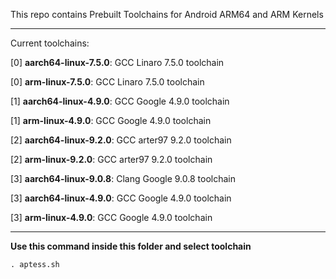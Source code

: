 This repo contains Prebuilt Toolchains for Android ARM64 and ARM Kernels

-----------------------------------------

Current toolchains:

[0] **aarch64-linux-7.5.0**: GCC Linaro 7.5.0 toolchain

[0] **arm-linux-7.5.0**: GCC Linaro 7.5.0 toolchain

[1] **aarch64-linux-4.9.0**: GCC Google 4.9.0 toolchain

[1] **arm-linux-4.9.0**: GCC Google 4.9.0 toolchain

[2] **aarch64-linux-9.2.0**: GCC arter97 9.2.0 toolchain

[2] **arm-linux-9.2.0**: GCC arter97 9.2.0 toolchain

[3] **aarch64-linux-9.0.8**: Clang Google 9.0.8 toolchain

[3] **aarch64-linux-4.9.0**: GCC Google 4.9.0 toolchain

[3] **arm-linux-4.9.0**: GCC Google 4.9.0 toolchain

-----------------------------------------

**Use this command inside this folder and select toolchain**
```
. aptess.sh
```
